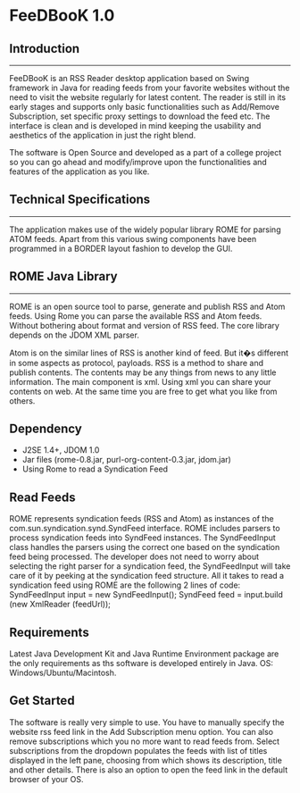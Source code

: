 FeeDBooK 1.0
============


Introduction
------------
* * *

FeeDBooK is an RSS Reader desktop application based on Swing framework in
Java for reading feeds from your favorite websites without the need to visit the
website regularly for latest content. The reader is still in its early stages and
supports only basic functionalities such as Add/Remove Subscription, set specific
proxy settings to download the feed etc. The interface is clean and is developed in
mind keeping the usability and aesthetics of the application in just the right
blend.

The software is Open Source and developed as a part of a college project so you
can go ahead and modify/improve upon the functionalities and features of the
application as you like.


Technical Specifications
------------------------
* * *

The application makes use of the widely popular library ROME for parsing ATOM
feeds. Apart from this various swing components have been programmed in a
BORDER layout fashion to develop the GUI.

ROME Java Library
-----------------
* * *

ROME is an open source tool to parse, generate and publish RSS and Atom feeds.
Using Rome you can parse the available RSS and Atom feeds. Without bothering
about format and version of RSS feed. The core library depends on the JDOM XML
parser.

Atom is on the similar lines of RSS is another kind of feed. But it�s different in
some aspects as protocol, payloads.
RSS is a method to share and publish contents. The contents may be any things
from news to any little information. The main component is xml. Using xml you
can share your contents on web. At the same time you are free to get what you
like from others.


## Dependency


* J2SE 1.4+, JDOM 1.0
* Jar files (rome-0.8.jar, purl-org-content-0.3.jar, jdom.jar)
* Using Rome to read a Syndication Feed

## Read Feeds

ROME represents syndication feeds (RSS and Atom) as instances of the
com.sun.syndication.synd.SyndFeed interface.
ROME includes parsers to process syndication feeds into SyndFeed instances. The
SyndFeedInput class handles the parsers using the correct one based on the
syndication feed being processed. The developer does not need to worry about
selecting the right parser for a syndication feed, the SyndFeedInput will take care
of it by peeking at the syndication feed structure. All it takes to read a syndication
feed using ROME are the following 2 lines of code:
SyndFeedInput input = new SyndFeedInput();
SyndFeed feed = input.build (new XmlReader (feedUrl));


## Requirements


Latest Java Development Kit and Java Runtime Environment package are the only
requirements as ths software is developed entirely in Java.
OS: Windows/Ubuntu/Macintosh.


## Get Started


The software is really very simple to use. You have to manually specify the
website rss feed link in the Add Subscription menu option. You can also remove
subscriptions which you no more want to read feeds from.
Select subscriptions from the dropdown populates the feeds with list of titles
displayed in the left pane, choosing from which shows its description, title and
other details. There is also an option to open the feed link in the default browser
of your OS.